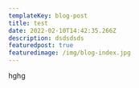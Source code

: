 ```yaml
---
templateKey: blog-post
title: test
date: 2022-02-10T14:42:35.266Z
description: dsdsdsds
featuredpost: true
featuredimage: /img/blog-index.jpg
---
```

hghg